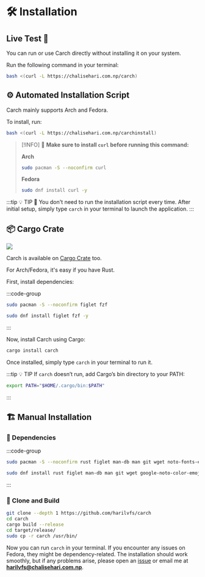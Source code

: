 # 🛠️ Installation

## Live Test 🎯

You can run or use Carch directly without installing it on your system.

Run the following command in your terminal:

```sh
bash <(curl -L https://chalisehari.com.np/carch)
```

## ⚙️ Automated Installation Script

Carch mainly supports Arch and Fedora. 

To install, run:

```sh
bash <(curl -L https://chalisehari.com.np/carchinstall)
```

> [!INFO]
> 📢 **Make sure to install `curl` before running this command:** 
>
> **Arch**
> ```sh
> sudo pacman -S --noconfirm curl 
> ```
> **Fedora**
> ```sh
> sudo dnf install curl -y  
> ``` 

:::tip :bulb: TIP
📝 You don't need to run the installation script every time. After initial setup, simply type `carch` in your terminal to launch the application.
:::

## 📦 Cargo Crate

<img src="https://img.shields.io/crates/v/carch?style=for-the-badge&logo=rust&color=f5a97f&logoColor=fe640b&labelColor=171b22" >

Carch is available on [Cargo Crate](https://crates.io/crates/carch) too. 

For Arch/Fedora, it's easy if you have Rust.

First, install dependencies: 

:::code-group

```sh [<i class="devicon-archlinux-plain"></i> Arch]
sudo pacman -S --noconfirm figlet fzf
```

```sh [<i class="devicon-fedora-plain"></i> Fedora]
sudo dnf install figlet fzf -y
```
:::

Now, install Carch using Cargo:

```sh
cargo install carch
```

Once installed, simply type `carch` in your terminal to run it.

:::tip :bulb: TIP
If `carch` doesn’t run, add Cargo’s bin directory to your PATH:

```sh
export PATH="$HOME/.cargo/bin:$PATH"
```

:::

## 🏗️ Manual Installation

### 📜 Dependencies

:::code-group

```sh [<i class="devicon-archlinux-plain"></i> Arch]
sudo pacman -S --noconfirm rust figlet man-db man git wget noto-fonts-emoji curl bash-completion ttf-nerd-fonts-symbols ttf-jetbrains-mono-nerd cargo fzf glibc gcc
```

```sh [<i class="devicon-fedora-plain"></i> Fedora]
sudo dnf install rust figlet man-db man git wget google-noto-color-emoji-fonts google-noto-emoji-fonts jetbrains-mono-fonts-all bash-completion-devel curl cargo fzf glibc gcc -y
```
:::

### 🔧 Clone and Build

```sh
git clone --depth 1 https://github.com/harilvfs/carch
cd carch
cargo build --release
cd target/release/
sudo cp -r carch /usr/bin/ 
```

Now you can run `carch` in your terminal. If you encounter any issues on Fedora, they might be dependency-related. The installation should work smoothly, but if any problems arise, please open an [issue](https://github.com/harilvfs/carch/issues) or email me at **harilvfs@chalisehari.com.np**.
